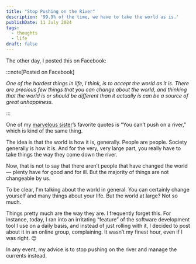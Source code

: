 ```yaml
---
title: "Stop Pushing on the River"
description: '99.9% of the time, we have to take the world as is.'
publishDate: 11 July 2024
tags:
  - thoughts
  - life
draft: false
---
```



The other day, I posted this on Facebook:

:::note[Posted on Facebook]

*One of the hardest things in life, I think, is to accept the world as it is.  There are precious few things that you can change about the world, and thinking that the world is or should be different than it actually is can be a source of great unhappiness.*

:::

One of my [marvelous sister]([https://](https://betsyhodges.com/))’s favorite quotes is “You can’t push on a river,” which is kind of the same thing.

The idea is that the world is how it is, generally.  People are people.  Society generally is how it is.  And for the very, very large part, you really have to take things the way they come down the river.

Now, that is not to say that there aren’t people that have changed the world — plenty have for good and for ill.  But the majority of things are not changeable by us.

To be clear, I'm talking about the world in general.  You can certainly change yourself and many things about your life.  But the world at large?  Not so much.

Things pretty much are the way they are. I frequently forget this.  For instance, today, I ran into an irritating “feature” of the software development tool I use on a daily basis, and instead of just rolling with it, I decided to post about it in an online group, complaining.  It wasn’t my finest hour, even if I was right.  😊

In any event, my advice is to stop pushing on the river and manage the currents instead.